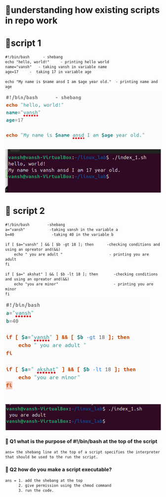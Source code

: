 # 🔧understanding how existing scripts in repo work

# 🔧script 1

  ```
 #!/bin/bash      - shebang
 echo "hello, world!"     - printing hello world
 name="vansh"   - taking vansh in variable name
 age=17     -  taking 17 in variable age

 echo "My name is $name ansd I am $age year old."  - printing name and age
```
![image-18](https://github.com/vanshchhabra007/images-/blob/main/image-18.jpg?raw=true)
![image-16](https://github.com/vanshchhabra007/images-/blob/main/image-16.jpg?raw=true)

# 🔧 script 2

```
#!/bin/bash        -shebang
a="vansh"           -taking vansh in the variable a
b=40                 -taking 40 in the variable b

if [ $a="vansh" ] && [ $b -gt 18 ]; then      -checking conditions and using an opreator and(&&)
    echo " you are adult "                     - printing you are adult
fi

if [ $a=" akshat" ] && [ $b -lt 18 ]; then       -checking conditions and using an opreator and(&&)
    echo "you are minor"                         - printing you are minor
fi

```
![image-19](https://github.com/vanshchhabra007/images-/blob/main/image-19.jpg?raw=true)
![image-17](https://github.com/vanshchhabra007/images-/blob/main/image-17.jpg?raw=true)


### 🔧 Q1 what is the purpose of #!/bin/bash at the top of the script

    ans= the shebang line at the top of a script specifies the interpreter that should be used to the run the script.

### 🔧 Q2 how do you make a script executable?
    ans = 1. add the shebang at the top
          2. give permission using the chmod command
          3. run the code.
